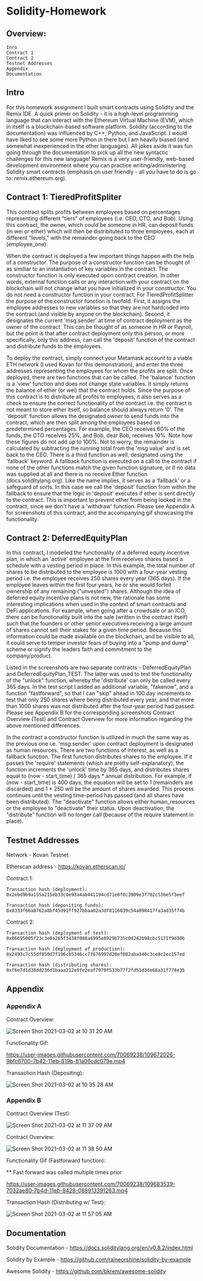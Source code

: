 # Solidity-Homework

## Overview:
    Inro
    Contract 1
    Contract 2
    Testnet Addresses
    Appendix
    Documentation

## Intro

For this homework assignment I built smart contracts using Solidity and the Remix IDE. A quick primer on Solidity - it is a high-level programming language that can interact with the Ethereum Virtual Machine (EVM), which in itself is a blockchain-based software platform. Solidity (according to the documentation) was influenced by C++, Python, and JavaScript. I would have liked to see some more Python in there but I am heavily biased (and somewhat inexperienced in the other languages). All jokes aside it was fun going through the documentation to pick up all the new syntactic challenges for this new language! Remix is a very user-friendly, web-based development environment where you can practice writing/administering Solidity smart contracts (emphasis on user friendly - all you have to do is go to: remix.ethereum.org). 

## Contract 1: TieredProfitSpliter

This contract splits profits between employees based on percentages representing different "tiers" of employees (i.e. CEO, CTO, and Bob). Using this contract, the owner, which could be someone in HR, can deposit funds (in wei or ether) which will then be distribituted to three employees, each at different "levels," with the remainder going back to the CEO (employee_one). 

When the contract is deployed a few important things happen with the help of a constructor. The purpose of a constructor function can be thought of as similiar to an instantiation of key variables in the contract. The constructor function is only executed upon contract creation. In other words, external function calls or any interaction with your contract on the blockchain will not change what you have initialized in your constructor. You do not need a constructor function in your contract. For TieredProfitSplitter the purpose of the constructor function is twofold. First, it assigns the employee addresses to new variables so that they are not hardcoded into the contract (and visible by anyone on the blockchain). Second, it designates the current 'msg.sender' at time of contract deployment as the owner of the contract. This can be thought of as someone in HR or Payroll, but the point is that after contract deployment only this person, or more specifically, only this address, can call the 'deposit' function of the contract and distribute funds to the employees. 

To deploy the contract, simply connect your Metamask account to a viable ETH network (I used Kovan for this demonstration), and enter the three addresses representing the employees for whom the profits are split. Once deployed, there are two functions that can be called. The 'balance' function is a 'view' function and does not change state variables. It simply returns the balance of ether (or wei) that the contract holds. Since the purpose of this contract is to distribute all profits to employees, it also serves as a check to ensure the correct functionality of the contract i.e. the contract is not meant to store ether itself, so balance should always return '0'. The 'deposit' function allows the designated owner to send funds into the contract, which are then split among the employees based on predetermined percentages. For example, the CEO receives 60% of the funds, the CTO receives 25%, and Bob, dear Bob, receives 10%. Note how these figures do not add up to 100%. Not to worry, the remainder is calculated by subtracting the running total from the 'msg.value' and is set back to the CEO. There is a third function as well, designated using the 'fallback' keyword. A fallback function is executed on a call to the contract if none of the other functions match the given function signature, or if no data was supplied at all and there is no receive Ether function (docs.soliditylang.org). Like the name implies, it serves as a 'fallback' or a safeguard of sorts. In this case we call the 'deposit' function from within the fallback to ensure that the logic in 'deposit' executes if ether is sent directly to the contract. This is important to prevent ether from being locked in the contract, since we don't have a 'withdraw' function. Please see Appendix A for screenshots of this contract, and the accompanying gif showcasing the functionality. 

## Contract 2: DeferredEquityPlan

In this contract, I modelled the functionality of a deferred equity incentive plan, in which an 'active' employee at the firm receives shares based a schedule with a vesting period in place. In this example, the total number of shares to be distributed to the employee is 1000 with a four-year vesting period i.e. the employee receives 250 shares every year (365 days). If the employee leaves within the first four years, he or she would forfeit ownership of any remaining ("unvested") shares. Although the idea of deferred equity incentive plans is not new, the rationale has some interesting implications when used in the context of smart contracts and DeFi applications. For example, when going after a crowdsale or an ICO, there can be functionality built into the sale (written in the contract itself) such that the founders or other senior executives receiving a large amount of shares cannot sell their stakes for a given time period. Because this information could be made available on the blockchain, and be visible to all, it could serve to temper investor fears of buying into a "pump and dump" scheme or signify the leaders faith and commitment to the company/product. 

Listed in the screenshots are two separate contracts - DeferredEquityPlan and DeferredEquityPlan_TEST. The latter was used to test the functionality of the "unlock" function, whereby the 'distribute' can only be called every 365 days. In the test script I added an additional variable, "fakenow", and a function "fastforward", so that I can "skip" ahead in 100 day increments to test that only 250 shares where being distributed every year, and that more than 1000 shares was not distributed after the four-year period had passed. Please see Appendix B for the corresponding screenshots Contract Overview (Test) and Contract Overview for more information regarding the above mentioned differences. 

In the contract a constructor function is utilized in much the same way as the previous one i.e. 'msg.sender' upon contract deployment is designated as human resources. There are two functions of interest, as well as a fallback function. The first function distributes shares to the employee. If it passes the 'require' statements (which are pretty self-explanatory), the function increments the 'unlock' time by 365 days, and distributes shares equal to (now - start_time) / 365 days * annual distribution. For example, if (now - start_time) is 400 days, the equation will be set to 1 (remainders are discarded) and 1 * 250 will be the amount of shares awarded. This process continues until the vesting time-period has passed (and all shares have been distributed). The "deactivate" function allows either human_resources or the employee to "deactivate" their status. Upon deactivation, the "distribute" function will no longer call (because of the require statement in place). 




## Testnet Addresses

Network - Kovan Testnet

Etherscan address - https://kovan.etherscan.io/

Contract 1:

    Transaction hash (deployment): 0x2ebd9b9a155a215eb33c0e93a4ab441194cd71e0f0c3909e3f702c53be5f3eef

    Transaction hash (depositing funds):
    0x8333f66a8762a8bf45d91ff927bbaa02a3df8116039c54a098417fa3ad35f74b

Contract 2:
    
    Transaction hash (deployment of test):
    0x06695005f23c3e0a265f3438f088a6995e8929b735c0d242b98cbc5171f9d30b

    Transaction hash (deployment of production): 0x2493c7c55df850d7f196cb5346cc7f676997d20ef082aba340c3ce8c2ec157ed
    
    Transaction hash (distributing shares):
    0xf6e7d1d38dd236d1baaa212e8fe2eaf7070f533b77f2fd51d3de68a31f774e35


## Appendix

### Appendix A

Contract Overview:

![Screen Shot 2021-03-02 at 10 31 20 AM](https://user-images.githubusercontent.com/70069238/109671845-6fe0e600-7b42-11eb-8300-6714860d288b.png)

Functionality Gif:

https://user-images.githubusercontent.com/70069238/109672026-9bfc6700-7b42-11eb-819b-81a06cdc079e.mp4

Transaction Hash (Depositing):

![Screen Shot 2021-03-02 at 10 35 28 AM](https://user-images.githubusercontent.com/70069238/109672653-39579b00-7b43-11eb-9762-7632f8af9a30.png)

### Appendix B

Contract Overview (Test):

![Screen Shot 2021-03-02 at 11 37 09 AM](https://user-images.githubusercontent.com/70069238/109681600-a0794d80-7b4b-11eb-8e72-2f40a5ab301d.png)

Contract Overview:

![Screen Shot 2021-03-02 at 11 38 50 AM](https://user-images.githubusercontent.com/70069238/109681814-d9192700-7b4b-11eb-9e8d-cb11ce684c60.png)

Functionality Gif (Fastforward function):

** Fast forward was called multiple times prior

https://user-images.githubusercontent.com/70069238/109683539-7032ae80-7b4d-11eb-8428-088913391263.mp4

Transaction Hash (Distributing w/ Test):

![Screen Shot 2021-03-02 at 11 57 05 AM](https://user-images.githubusercontent.com/70069238/109684569-62c9f400-7b4e-11eb-80e1-66221887add2.png)

## Documentation

Solidity Documentation - https://docs.soliditylang.org/en/v0.8.2/index.html

Solidity by Example - https://github.com/raineorshine/solidity-by-example

Awesome Solidity - https://github.com/bkrem/awesome-solidity











